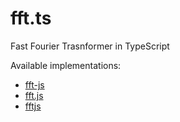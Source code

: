 # fft.ts

Fast Fourier Trasnformer in TypeScript

Available implementations:

- [fft-js](https://www.npmjs.com/package/fft-js)
- [fft.js](https://www.npmjs.com/package/fft.js)
- [fftjs](https://www.npmjs.com/package/fftjs)
